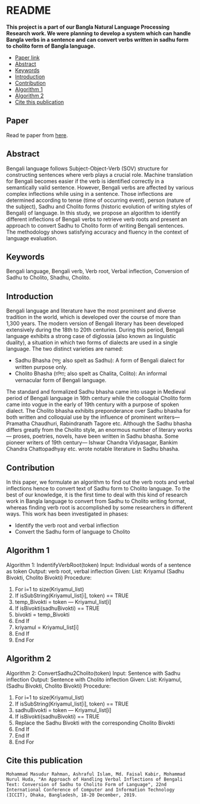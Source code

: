 # README

**This project is a part of our Bangla Natural Language Processing Research work. We were planning to develop a system which can handle Bangla verbs in a sentence and can convert verbs written in sadhu form to cholito form of Bangla language.**

- [Paper link](#paper)
- [Abstract](#abstract)
- [Keywords](#keywords)
- [Introduction](#introduction)
- [Contribution](#contribution)
- [Algorithm 1](#algorithm-1)
- [Algorithm 2](#algorithm-2)
- [Cite this publication](#cite-this-publication)

## Paper
Read te paper from [here](https://ieeexplore.ieee.org/abstract/document/9038570").


## Abstract
Bengali language follows Subject-Object-Verb (SOV) structure for constructing sentences where verb plays a crucial role. Machine translation for Bengali becomes easier if the verb is identified correctly in a semantically valid sentence. However, Bengali verbs are affected by various complex inflections while using in a sentence. Those inflections are determined according to tense (time of occurring event), person (nature of the subject), Sadhu and Cholito forms (historic evolution of writing styles of Bengali) of language. In this study, we propose an algorithm to identify different inflections of Bengali verbs to retrieve verb roots and present an approach to convert Sadhu to Cholito form of writing Bengali sentences. The methodology shows satisfying accuracy and fluency in the context of language evaluation.

## Keywords
Bengali language, Bengali verb, Verb root, Verbal inflection, Conversion of Sadhu to Cholito, Shadhu, Cholito.

## Introduction
Bengali language and literature have the most prominent and diverse tradition in the world, which is developed over the course of more than 1,300 years. The modern version of Bengali literary has been developed extensively during the 18th to 20th centuries. During this period, Bengali language exhibits a strong case of diglossia (also known as linguistic duality), a situation in which two forms of dialects are used in a single language. The two distinct varieties are named: 

- Sadhu Bhasha (সাধু; also spelt as Sadhu): A form of Bengali dialect for written purpose only.
- Cholito Bhasha (চলিত; also spelt as Chalita, Colito): An informal vernacular form of Bengali language.

The standard and formalized Sadhu bhasha came into usage in Medieval period of Bengali language in 16th century while the colloquial Cholito form came into vogue in the early of 19th century with a purpose of spoken dialect. The Cholito bhasha exhibits preponderance over Sadhu bhasha for both written and colloquial use by the influence of prominent writers— Pramatha Chaudhuri, Rabindranath Tagore etc. Although the Sadhu bhasha differs greatly from the Cholito style, an enormous number of literary works— proses, poetries, novels, have been written in Sadhu bhasha. Some pioneer writers of 19th century— Ishwar Chandra Vidyasagar, Bankim Chandra Chattopadhyay etc. wrote notable literature in Sadhu bhasha.

## Contribution
In this paper, we formulate an algorithm to find out the verb roots and verbal inflections hence to convert text of Sadhu form to Cholito language. To the best of our knowledge, it is the first time to deal with this kind of research work in Bangla language to convert from Sadhu to Cholito writing format, whereas finding verb root is accomplished by some researchers in different ways. This work has been investigated in phases: 
- Identify the verb root and verbal inflection
- Convert the Sadhu form of language to Cholito

## Algorithm 1
Algorithm 1: IndentifyVerbRoot(token) 
Input: Individual words of a sentence as token
Output: verb root, verbal inflection
Given: List: Kriyamul (Sadhu Bivokti, Cholito Bivokti)
Procedure:
1.	For i=1 to size(Kriyamul_list)
2.	If isSubString(Kriyamul_list[i], token) == TRUE
3.	temp_Bivokti = token — Kriyamul_list[i]
4.	If isBivokti(sadhuBivokti) == TRUE
5.	bivokti = temp_Bivokti
6.	End If
7.	kriyamul = Kriyamul_list[i]
8.	End If
9.	End For

## Algorithm 2
Algorithm 2: ConvertSadhu2Cholito(token) 
Input: Sentence with Sadhu inflection
Output: Sentence with Cholito inflection
Given: List: Kriyamul, (Sadhu Bivokti, Cholito Bivokti)
Procedure:
1.	For i=1 to size(Kriyamul_list)
2.	If isSubString(Kriyamul_list[i], token) == TRUE
3.	sadhuBivokti = token — Kriyamul_list[i]
4.	If isBivokti(sadhuBivokti) == TRUE
5.	Replace the Sadhu Bivokti with the corresponding Cholito Bivokti
6.	End If
7.	End If
8.	End For

## Cite this publication
```
Mohammad Masudur Rahman, Ashraful Islam, Md. Faisal Kabir, Mohammad Nurul Huda, "An Approach of Handling Verbal Inflections of Bengali Text: Conversion of Sadhu to Cholito Form of Language", 22nd International Conference of Computer and Information Technology (ICCIT), Dhaka, Bangladesh, 18-20 December, 2019.
```
